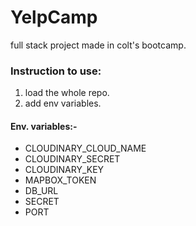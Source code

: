 # YelpCamp
full stack project made in colt's bootcamp.

### Instruction to use:
1. load the whole repo.
2. add env variables.

#### Env. variables:-
- CLOUDINARY_CLOUD_NAME
- CLOUDINARY_SECRET
- CLOUDINARY_KEY
- MAPBOX_TOKEN
- DB_URL
- SECRET
- PORT
